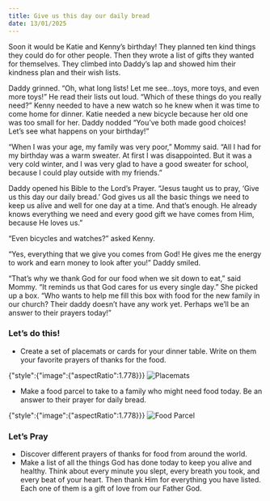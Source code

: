 ```yaml
---
title: Give us this day our daily bread
date: 13/01/2025
---
```


Soon it would be Katie and Kenny’s birthday! They planned ten kind things they could do for other people. Then they wrote a list of gifts they wanted for themselves. They climbed into Daddy’s lap and showed him their kindness plan and their wish lists.

Daddy grinned. “Oh, what long lists! Let me see...toys, more toys, and even more toys!” He read their lists out loud. “Which of these things do you really need?” Kenny needed to have a new watch so he knew when it was time to come home for dinner. Katie needed a new bicycle because her old one was too small for her. Daddy nodded “You’ve both made good choices! Let’s see what happens on your birthday!”

“When I was your age, my family was very poor,” Mommy said. “All I had for my birthday was a warm sweater. At first I was disappointed. But it was a very cold winter, and I was very glad to have a good sweater for school, because I could play outside with my friends.”

Daddy opened his Bible to the Lord’s Prayer. “Jesus taught us to pray, ‘Give us this day our daily bread.’ God gives us all the basic things we need to keep us alive and well for one day at a time. And that’s enough. He already knows everything we need and every good gift we have comes from Him, because He loves us.”

“Even bicycles and watches?” asked Kenny.

“Yes, everything that we give you comes from God! He gives me the energy to work and earn money to look after you!” Daddy smiled.

“That’s why we thank God for our food when we sit down to eat,” said Mommy. “It reminds us that God cares for us every single day.” She picked up a box. “Who wants to help me fill this box with food for the new family in our church? Their daddy doesn’t have any work yet. Perhaps we’ll be an answer to their prayers today!”

### Let’s do this!

- Create a set of placemats or cards for your dinner table. Write on them your favorite prayers of thanks for the food.

{"style":{"image":{"aspectRatio":1.778}}}
![Placemats](https://sabbath-school-resources-assets.adventech.io/en/devo/ten-days-of-prayer-2025-childrens-resource/01-daily-prayer-guides-06-give-us-this-day-our-daily-bread/image1.png)

- Make a food parcel to take to a family who might need food today. Be an answer to their prayer for daily bread.

{"style":{"image":{"aspectRatio":1.778}}}
![Food Parcel](https://sabbath-school-resources-assets.adventech.io/en/devo/ten-days-of-prayer-2025-childrens-resource/01-daily-prayer-guides-06-give-us-this-day-our-daily-bread/image2.png)

### Let’s Pray

- Discover different prayers of thanks for food from around the world.
- Make a list of all the things God has done today to keep you alive and healthy. Think about every minute you slept, every breath you took, and every beat of your heart. Then thank Him for everything you have listed. Each one of them is a gift of love from our Father God.